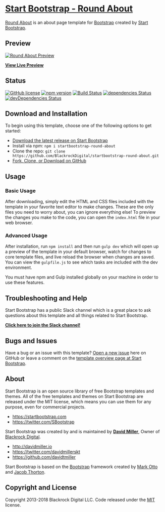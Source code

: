  # [Start Bootstrap - Round About](https://startbootstrap.com/template-overviews/round-about/)

[Round About](http://startbootstrap.com/template-overviews/round-about/) is an about page template for [Bootstrap](http://getbootstrap.com/) created by [Start Bootstrap](http://startbootstrap.com/).

## Preview

[![Round About Preview](https://startbootstrap.com/assets/img/templates/round-about.jpg)](https://blackrockdigital.github.io/startbootstrap-round-about/)

**[View Live Preview](https://blackrockdigital.github.io/startbootstrap-round-about/)**

## Status

[![GitHub license](https://img.shields.io/badge/license-MIT-blue.svg)](https://raw.githubusercontent.com/BlackrockDigital/startbootstrap-round-about/master/LICENSE)
[![npm version](https://img.shields.io/npm/v/startbootstrap-round-about.svg)](https://www.npmjs.com/package/startbootstrap-round-about)
[![Build Status](https://travis-ci.org/BlackrockDigital/startbootstrap-round-about.svg?branch=master)](https://travis-ci.org/BlackrockDigital/startbootstrap-round-about)
[![dependencies Status](https://david-dm.org/BlackrockDigital/startbootstrap-round-about/status.svg)](https://david-dm.org/BlackrockDigital/startbootstrap-round-about)
[![devDependencies Status](https://david-dm.org/BlackrockDigital/startbootstrap-round-about/dev-status.svg)](https://david-dm.org/BlackrockDigital/startbootstrap-round-about?type=dev)

## Download and Installation

To begin using this template, choose one of the following options to get started:
* [Download the latest release on Start Bootstrap](https://startbootstrap.com/template-overviews/round-about/)
* Install via npm: `npm i startbootstrap-round-about`
* Clone the repo: `git clone https://github.com/BlackrockDigital/startbootstrap-round-about.git`
* [Fork, Clone, or Download on GitHub](https://github.com/BlackrockDigital/startbootstrap-round-about)

## Usage

### Basic Usage

After downloading, simply edit the HTML and CSS files included with the template in your favorite text editor to make changes. These are the only files you need to worry about, you can ignore everything else! To preview the changes you make to the code, you can open the `index.html` file in your web browser.

### Advanced Usage

After installation, run `npm install` and then run `gulp dev` which will open up a preview of the template in your default browser, watch for changes to core template files, and live reload the browser when changes are saved. You can view the `gulpfile.js` to see which tasks are included with the dev environment.

You must have npm and Gulp installed globally on your machine in order to use these features.

## Troubleshooting and Help

Start Bootstrap has a public Slack channel which is a great place to ask questions about this template and all things related to Start Bootstrap.

**[Click here to join the Slack channel!](https://startbootstrap-slack.herokuapp.com/)**

## Bugs and Issues

Have a bug or an issue with this template? [Open a new issue](https://github.com/BlackrockDigital/startbootstrap-round-about/issues) here on GitHub or leave a comment on the [template overview page at Start Bootstrap](http://startbootstrap.com/template-overviews/round-about/).

## About

Start Bootstrap is an open source library of free Bootstrap templates and themes. All of the free templates and themes on Start Bootstrap are released under the MIT license, which means you can use them for any purpose, even for commercial projects.

* https://startbootstrap.com
* https://twitter.com/SBootstrap

Start Bootstrap was created by and is maintained by **[David Miller](http://davidmiller.io/)**, Owner of [Blackrock Digital](http://blackrockdigital.io/).

* http://davidmiller.io
* https://twitter.com/davidmillerskt
* https://github.com/davidtmiller

Start Bootstrap is based on the [Bootstrap](http://getbootstrap.com/) framework created by [Mark Otto](https://twitter.com/mdo) and [Jacob Thorton](https://twitter.com/fat).

## Copyright and License

Copyright 2013-2018 Blackrock Digital LLC. Code released under the [MIT](https://github.com/BlackrockDigital/startbootstrap-round-about/blob/gh-pages/LICENSE) license.
